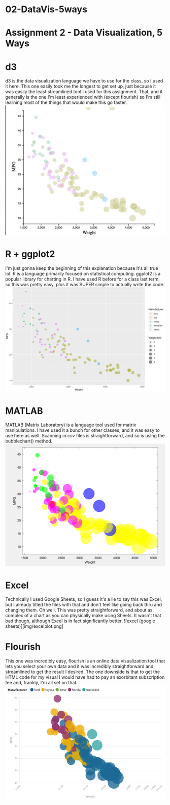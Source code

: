 # 02-DataVis-5ways

Assignment 2 - Data Visualization, 5 Ways  
===

# d3

d3 is the data visualization language we have to use for the class, so I used it here.
This one easily took me the longest to get set up, just because it was easily the least streamlined tool I used for this assignment.
That, and it generally is the one I'm least experienced with (except flourish) so I'm still learning most of the things that would make this go faster.
![d3](img/d3plot.png)

# R + ggplot2

I'm just gonna keep the beginning of this explanation because it's all true lol.
R is a language primarily focused on statistical computing.
ggplot2 is a popular library for charting in R.
I have used R before for a class last term, so this was pretty easy, plus it was SUPER simple to actually write the code.
![ggplot2](img/ggplot.png)

# MATLAB

MATLAB (Matrix Laboratory) is a language tool used for matrix manipulations.
I have used it a bunch for other classes, and it was easy to use here as well.
Scanning in csv files is straightforward, and so is using the bubblechart() method.
![matlab](img/matlabplot.png)

# Excel

Technically I used Google Sheets, so I guess it's a lie to say this was Excel, 
but I already titled the files with that and don't feel like going back thru and changing them. 
Oh well.
This was pretty straightforward, and about as complex of a chart as you can physically make using Sheets.
It wasn't that bad though, although Excel is in fact significantly better.
![excel (google sheets)][img/excelplot.png]

# Flourish

This one was incredibly easy, flourish is an online data visualization tool that lets you select your own data and
it was incredibly straightforward and streamlined to get the result I desired.
The one downside is that to get the HTML code for my visual I would have had to pay an exorbitant subscription fee and, frankly, I'm all set on that.
![flourish](img/flourisha2.png)
